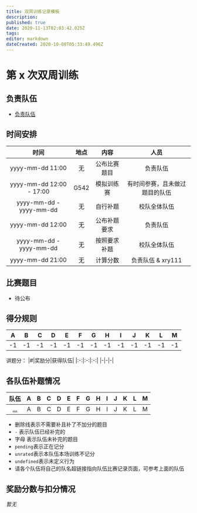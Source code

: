 ```yaml
---
title: 双周训练记录模板
description: 
published: true
date: 2020-11-13T02:03:42.025Z
tags: 
editor: markdown
dateCreated: 2020-10-08T05:33:49.496Z
---
```


# 第 x 次双周训练

## 负责队伍

* [负责队伍](/team/some_team_in_charge)

## 时间安排

| 时间 | 地点  | 内容 | 人员 |
|:-:|:-:|:-:|:-:|
| yyyy-mm-dd 11:00 | 无 | 公布比赛题目 | 负责队伍 |
| yyyy-mm-dd 12:00 - 17:00 | G542 | 模拟训练赛 | 有时间参赛，且未做过题目的队伍 |
| yyyy-mm-dd - yyyy-mm-dd | 无 | 自行补题 | 校队全体队伍 |
| yyyy-mm-dd 12:00 | 无 | 公布补题要求 | 负责队伍 |
| yyyy-mm-dd - yyyy-mm-dd | 无 | 按照要求补题 | 校队全体队伍 |
| yyyy-mm-dd 21:00 | 无 | 计算分数 | 负责队伍 & xry111 |

## 比赛题目

* 待公布
## 得分规则
|A|B|C|D|E|F|G|H|I|J|K|L|M|
|:-:|:-:|:-:|:-:|:-:|:-:|:-:|:-:|:-:|:-:|:-:|:-:|:-:|
|-1|-1|-1|-1|-1|-1|-1|-1|-1|-1|-1|-1|-1|

讲题分：
|#|奖励分|获得队伍|
|:-:|:-:|:-:|
|-|-|-|

## 各队伍补题情况
|队伍|A|B|C|D|E|F|G|H|I|J|K|L|M|
|:-:|:-:|:-:|:-:|:-:|:-:|:-:|:-:|:-:|:-:|:-:|:-:|:-:|:-:|
|[...](/team/)|A|B|C|D|E|F|G|H|I|J|K|L|M|

* 删除线表示不需要补且补了不加分的题目
* `-` 表示队伍已经补完的
* 字母 表示队伍未补完的题目
* `pending`表示正在记分
* `unrated`表示本队伍本场训练不记分
* `undefined`表示未定义行为
* 请各个队伍将自己的队名超链接指向队伍比赛记录页面，可参考上面的队伍

## 奖励分数与扣分情况

*暂无*